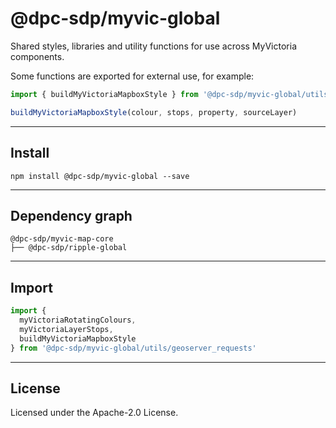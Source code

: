 # @dpc-sdp/myvic-global

Shared styles, libraries and utility functions for use across MyVictoria
components.

Some functions are exported for external use, for example:

```js
import { buildMyVictoriaMapboxStyle } from '@dpc-sdp/myvic-global/utils/geoserver_requests'

buildMyVictoriaMapboxStyle(colour, stops, property, sourceLayer)
```

--------------------------------------------------------------------------------

## Install

```shell
npm install @dpc-sdp/myvic-global --save
```

--------------------------------------------------------------------------------

## Dependency graph

```shell
@dpc-sdp/myvic-map-core
├── @dpc-sdp/ripple-global
```

--------------------------------------------------------------------------------

## Import

```js
import {
  myVictoriaRotatingColours,
  myVictoriaLayerStops,
  buildMyVictoriaMapboxStyle
} from '@dpc-sdp/myvic-global/utils/geoserver_requests'
```

--------------------------------------------------------------------------------

## License

Licensed under the Apache-2.0 License.

<!-- /GENERATED_DOCS -->
